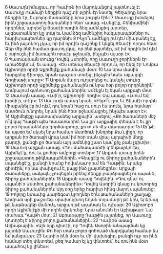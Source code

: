 6 Սաւուղն իմացաւ, որ Դաւիթն իր մարդկանցով յայտնուել է: Սաւուղը Ռամայի ներքին դաշտի բլրին էր նստել: Գեղարդը նրա ձեռքին էր, եւ բոլոր ծառաները նրա շուրջն էին: 7 Սաւուղը խօսելով իրեն շրջապատող ծառաների հետ՝ ասաց. «Լսեցէ՛ք, Բենիամինի՛ որդիներ, արդեօ՞ք Յեսսէի որդին ձեզ ամենքիդ արտեր, այգեստաններ կը տայ եւ կամ ձեզ ամենքիդ հազարապետներ ու հարիւրապետներ կը դարձնի: 8 Ինչո՞ւ ամէնքդ իմ դէմ միաբանել էք, եւ ինձ յայտնող չկայ, որ իմ որդին դաշինք է կնքել Յեսսէի որդու հետ: Ձեր մէջ ինձ համար ցաւող չկայ, որ ինձ յայտնէր, թէ իմ որդին իմ դէմ է յարուցել իմ ծառային որպէս թշնամի, ինչպէս այսօր է»: 9 Պատասխան տուեց Դովեկ Ասորին, որը Սաւուղի ջորիներն էր արածեցնում, եւ ասաց. «Ես տեսայ Յեսսէի որդուն, որ եկել էր Նոմբա Աքիտոբի որդի Աքիմելէք քահանայի մօտ: 10 Նա նրա մասին հարցրեց Տիրոջը, նրան պաշար տուեց, ինչպէս նաեւ այլազգի Գողիաթի սուրը»:
11 Արքան մարդ ուղարկեց ու կանչել տուեց Աքիտոբի որդի Աքիմելէք քահանային ու նրա հօր բոլոր որդիներին՝ Նոմբայում գտնուող քահանաներին: Ամէնքն էլ եկան արքայի մօտ: 12 Սաւուղն ասաց. «Լսի՛ր, Աքիտոբի՛ որդի»: Սա ասաց. «Լսում եմ, խօսի՛ր, տէ՛ր»: 13 Սաւուղն ասաց նրան. «Ինչո՞ւ դու եւ Յեսսէի որդին միաբանել էք իմ դէմ, դու նրան հաց ու սուր ես տուել, նրա համար Աստծուն խնդրել, նրան ինձ հետ թշնամացրել, ինչպէս այսօր է»: 14 Աքիմելէքը պատասխանեց արքային՝ ասելով. «Քո ծառաների մէջ ո՞վ կայ Դաւթի պէս հաւատարիմ: Նա քո՝ արքայիդ փեսան է եւ քո բոլոր հրամանները գործադրողը, քո տան մէջ փառաւորը: 15 Մի՞թէ ես այսօր եմ սկսել նրա համար Աստծուն խնդրել: Քա՛ւ լիցի, որ արքան իր ծառայի վրայ կամ իմ հօր տան վրայ այդպիսի մեղք բարդի, քանզի քո ծառան այդ ամենից շատ կամ քիչ բան չգիտի»: 16 Սաւուղ արքան ասաց. «Դու մահապատժի կ՚ենթարկուես, Աքիմելէ՛ք, դու եւ քո հօր ամբողջ տունը»: 17 Արքան ասաց իրեն շրջապատող թիկնապահներին. «Գնացէ՛ք ու Տիրոջ քահանաներին սպանեցէ՛ք, քանզի նրանք հովանաւորում են Դաւթին: Նրանք գիտէին, որ նա փախչում է, բայց ինձ չյայտնեցին»: Արքայի ծառաները, սակայն, չուզեցին իրենց ձեռքը բարձրացնել ու սպանել Տիրոջ քահանաներին: 18 Արքան ասաց Դովեկին. «Դու գնա՛ ու սպանի՛ր Աստծու քահանաներին»: Դովեկ Ասորին գնաց ու կոտորեց Տիրոջ քահանաներին: Այդ օրը երեք հարիւր հինգ մարդ սպանուեց: 19 Բոլորը կտաւից պարեգօտ կրողներ էին: Քահանաների քաղաք Նոմբան սրի քաշուեց. սրախողխող եղան տղամարդ թէ կին, երեխայ թէ կաթնակեր մանուկ, արջառ թէ աւանակ եւ ոչխար:
20 Աքիտոբի որդի Աքիմելէքի մի որդին փրկուեց: Նրա անունն էր Աբիաթար: Նա փախաւ Դաւթի մօտ: 21 Աբիաթարը Դաւթին յայտնեց, որ Սաւուղը կոտորել է Տիրոջ բոլոր քահանաներին: 22 Դաւիթն ասաց Աբիաթարին. «Այն օրը գիտէի, որ Դովեկ Ասորին անպայման կը յայտնի Սաւուղին: Քո հօր տան բոլոր զոհուած մարդկանց համար ես եմ յանցաւոր: 23 Նստի՛ր ինձ մօտ եւ մի՛ վախեցիր, քանզի ուր որ ինձ համար տեղ փնտռեմ, քեզ համար էլ կը փնտռեմ, եւ դու ինձ մօտ ապահով կը լինես»:
